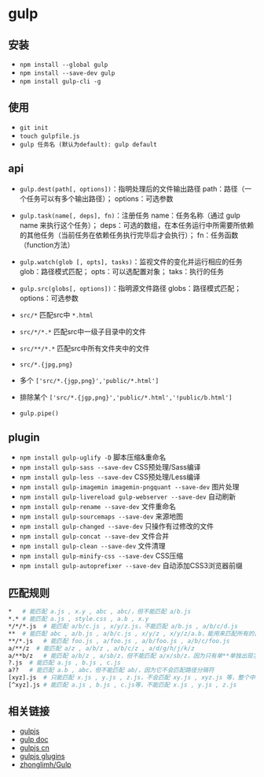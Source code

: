 # gulp
## 安装
- `npm install --global gulp`
- `npm install --save-dev gulp`
- `npm install gulp-cli -g`

## 使用

 - `git init `
 - `touch gulpfile.js `
 - `gulp 任务名 (默认为default): gulp default`

## api

- `gulp.dest(path[, options])`：指明处理后的文件输出路径 path：路径（一个任务可以有多个输出路径）； options：可选参数
- `gulp.task(name[, deps], fn)`：注册任务 name：任务名称（通过 gulp name 来执行这个任务）； deps：可选的数组，在本任务运行中所需要所依赖的其他任务（当前任务在依赖任务执行完毕后才会执行）； fn：任务函数（function方法）
- `gulp.watch(glob [, opts], tasks)`：监视文件的变化并运行相应的任务 glob：路径模式匹配； opts：可以选配置对象； taks：执行的任务
- `gulp.src(globs[, options])`：指明源文件路径 globs：路径模式匹配； options：可选参数

 - `src/*`  匹配src中 `*.html`
 - `src/*/*.*`  匹配src中一级子目录中的文件
 - `src/**/*.*` 匹配src中所有文件夹中的文件
 - `src/*.{jpg,png}`
 - 多个 `['src/*.{jgp,png}','public/*.html']`
 - 排除某个 `['src/*.{jgp,png}','public/*.html','!public/b.html']`
- `gulp.pipe()`

## plugin

- `npm install gulp-uglify -D`  脚本压缩&重命名
- `npm install gulp-sass --save-dev` CSS预处理/Sass编译
- `npm install gulp-less --save-dev` CSS预处理/Less编译
- `npm install gulp-imagemin imagemin-pngquant --save-dev` 图片处理
- `npm install gulp-livereload gulp-webserver --save-dev` 自动刷新
- `npm install gulp-rename --save-dev` 文件重命名
- `npm install gulp-sourcemaps --save-dev` 来源地图
- `npm install gulp-changed --save-dev` 只操作有过修改的文件
- `npm install gulp-concat --save-dev` 文件合并
- `npm install gulp-clean --save-dev` 文件清理
- `npm install gulp-minify-css --save-dev` CSS压缩
- `npm install gulp-autoprefixer --save-dev` 自动添加CSS3浏览器前缀

## 匹配规则

```bash
*   # 能匹配 a.js , x.y , abc , abc/，但不能匹配 a/b.js
*.* # 能匹配 a.js , style.css , a.b , x.y
*/*/*.js  # 能匹配 a/b/c.js , x/y/z.js，不能匹配 a/b.js , a/b/c/d.js
**  # 能匹配 abc , a/b.js , a/b/c.js , x/y/z , x/y/z/a.b，能用来匹配所有的目录和文件
**/*.js   # 能匹配 foo.js , a/foo.js , a/b/foo.js , a/b/c/foo.js
a/**/z  # 能匹配 a/z , a/b/z , a/b/c/z , a/d/g/h/j/k/z
a/**b/z   # 能匹配 a/b/z , a/sb/z，但不能匹配 a/x/sb/z，因为只有单**单独出现才能匹配多级目录
?.js  # 能匹配 a.js , b.js , c.js
a??   # 能匹配 a.b , abc，但不能匹配 ab/，因为它不会匹配路径分隔符
[xyz].js  # 只能匹配 x.js , y.js , z.js，不会匹配 xy.js , xyz.js 等，整个中括号只代表一个字符
[^xyz].js # 能匹配 a.js , b.js , c.js等，不能匹配 x.js , y.js , z.js
```

## 相关链接

- [gulpjs](https://gulpjs.com/)
- [gulp doc](https://github.com/gulpjs/gulp/tree/master/docs)
- [gulpjs cn](https://www.gulpjs.com.cn/docs/getting-started/)
- [gulpjs glugins](http://gulpjs.com/plugins/)
- [zhonglimh/Gulp](https://github.com/zhonglimh/Gulp/)
